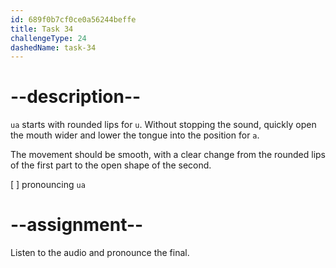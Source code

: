 ```yaml
---
id: 689f0b7cf0ce0a56244beffe
title: Task 34
challengeType: 24
dashedName: task-34
---
```


<!--SPEAKING-->

<!-- (Audio) A: ua -->

# --description--

`ua` starts with rounded lips for `u`. Without stopping the sound, quickly open the mouth wider and lower the tongue into the position for `a`.

The movement should be smooth, with a clear change from the rounded lips of the first part to the open shape of the second.

[ ] pronouncing `ua`

# --assignment--

Listen to the audio and pronounce the final.

